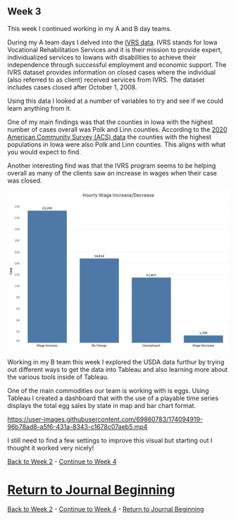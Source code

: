 ## Week 3

This week I continued working in my A and B day teams.

During my A team days I delved into the [IVRS data](https://data.iowa.gov/Vocational-Rehabilitation/Closed-Iowa-Vocational-Rehabilitation-Cases/gcya-t3y9). 
IVRS stands for Iowa Vocational Rehabilitation Services and it is their mission to provide expert, 
individualized services to Iowans with disabilities to achieve their independence through successful 
employment and economic support. The IVRS dataset provides information on closed cases where the individual 
(also referred to as client) received services from IVRS. The dataset includes cases closed after October 1, 2008.

Using this data I looked at a number of variables to try and see if we could learn anything from it.

One of my main findings was that the counties in Iowa with the highest number of cases overall was Polk and Linn counties.
According to the [2020 American Community Survey (ACS) data](https://www.iowa-demographics.com/counties_by_population) the counties 
with the highest populations in Iowa were also Polk and Linn counties. This aligns with what you would expect to find.

Another interesting find was that the IVRS program seems to be helping overall as many of the clients saw an increase
in wages when their case was closed.

![IVRS Hourly Wage](images/IVRS_hourly_wage.png)


Working in my B team this week I explored the USDA data furthur by trying out different ways to get the data into Tableau and also 
learning more about the various tools inside of Tableau.

One of the main commodities our team is working with is eggs. Using Tableau I created a dashboard that with the use of a playable time series
displays the total egg sales by state in map and bar chart format.

https://user-images.githubusercontent.com/69860783/174094919-96b78ad8-a5f6-431a-8343-c1678c07aeb5.mp4


I still need to find a few settings to improve this visual but starting out I thought it worked very nicely!




[Back to Week 2](https://github.com/DSPG-2022/DSPG/blob/main/Contributors/Joel_Martin/Week_2.md) - [Continue to Week 4](https://github.com/DSPG-2022/DSPG/blob/main/Contributors/Joel_Martin/Week_4.md)

[Return to Journal Beginning](https://github.com/DSPG-2022/DSPG/blob/main/Contributors/Joel_Martin/Journal.md)
=======
[Back to Week 2](https://github.com/DSPG-2022/DSPG/blob/main/Contributors/Joel_Martin/Week_2.md) - [Continue to Week 4](https://github.com/DSPG-2022/DSPG/blob/main/Contributors/Joel_Martin/Week_4.md) - [Return to Journal Beginning](https://github.com/DSPG-2022/DSPG/blob/main/Contributors/Joel_Martin/Journal.md)

